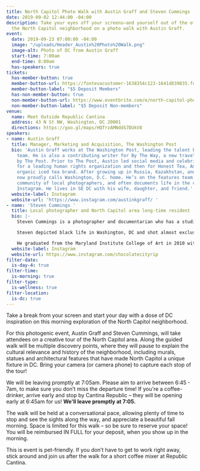 ```yaml
---
title: North Capitol Photo Walk with Austin Graff and Steven Cummings
date: 2019-09-02 12:44:00 -04:00
description: Take your eyes off your screens—and yourself out of the office—to explore
  the North Capitol neighborhood on a photo walk with Austin Graff.
event:
  date: 2019-09-23 07:00:00 -04:00
  image: "/uploads/Header_Austin%20Photo%20Walk.png"
  image-alt: Photo of DC from Austin Graff
  start-time: 7:00am
  end-time: 8:00am
  has-speakers: true
tickets:
  has-member-button: true
  member-button-url: https://fontevacustomer-1638354c123-1641d839835.force.com/services/oauth2/authorize?client_id=3MVG9nthuDc9owbcOq7_07W.HriOQQPWTbMkrpOla.ajDQlTHf4_uby_mhwylcX.mJBU2O2SppTiZMS0J_HJd&response_type=code&redirect_uri=https://ikit.aiga.org/ikit_national_util/ikit-national-util-sso-redirect/&state=https%3A%2F%2Fdc.aiga.org%2Fevent%2Fdcdw-north-capitol-photo-walk-with-austin-graff%2F%3Fredirect_source%3Deventbrite_register
  member-button-label: "$5 Deposit Members"
  has-non-member-button: true
  non-member-button-url: https://www.eventbrite.com/e/north-capitol-photo-walk-with-austin-graff-tickets-71290310237
  non-member-button-label: "$5 Deposit Non-members"
venue:
  name: Meet Outside Republic Cantina
  address: 43 N St NW, Washington, DC 20001
  directions: https://goo.gl/maps/HQTrzAMNddS7DUkV8
speakers:
- name: Austin Graff
  title: Manager, Marketing and Acquisition, The Washington Post
  bio: 'Austin Graff works at The Washington Post, leading the talent brand and acquisition
    team. He is also a contributing writer for By The Way, a new travel destination
    by The Post. Prior to The Post, Austin led social media and celebrity relations
    for a leading human rights organization and then for Honest Tea, America''s #1
    organic iced tea brand. After growing up in Russia, Kazakhstan, and Germany, Austin
    now proudly calls Washington, D.C. home. He’s on the features team for IGDC, a
    community of local photographers, and often documents life in the city via his
    Instagram. He lives in SE DC with his wife, daughter, and friend.'
  website-label: Instagram
  website-url: 'https://www.instagram.com/austinkgraff/ '
- name: 'Steven Cummings '
  title: Local photographer and North Capitol area long-time resident
  bio: |-
    Steven Cummings is a photographer and documentarian who has a studio in Northeast, Washington, DC. He was born in Okinawa, Japan in 1965 and traveled through Europe with his military family as a child. Steven has lived in the North Capitol area since 1994.

    Steven depicted black life in Washington, DC and shot almost exclusively in black and white. He captured people as they were, outside the studio, in natural light, and going about the business of living.

    He graduated from the Maryland Institute College of Art in 2010 with an M.F.A. in Photographic and Electronic Media. Steven’s selected exhibitions included D.C. Undercover: Photographs by Steven M. Cummings, Artuare, and Chocolate City Rest in Peace.
  website-label: Instagram
  website-url: https://www.instagram.com/chocolatecityrip
filter-date:
  is-day-4: true
filter-time:
  is-morning: true
filter-type:
  is-wellness: true
filter-location:
  is-dc: true
---
```


Take a break from your screen and start your day with a dose of DC inspiration on this morning exploration of the North Capitol neighborhood. 

For this photogenic event, Austin Graff and Steven Cummings, will take attendees on a creative tour of the North Capitol area. Along the guided walk will be multiple discovery points, where they will pause to explain the cultural relevance and history of the neighborhood, including murals, statues and architectural features that have made North Capitol a unique fixture in DC. Bring your camera (or camera phone) to capture each stop of the tour!

We will be leaving promptly at 7:05am. Please aim to arrive between 6:45 - 7am, to make sure you don’t miss the departure time! If you're a coffee-drinker, arrive early and stop by Cantina Republic – they will be opening early at 6:45am for us! **We'll leave promptly at 7:05.**

The walk will be held at a conversational pace, allowing plenty of time to stop and see the sights along the way, and appreciate a beautiful fall morning. Space is limited for this walk – so be sure to reserve your space! You will be reimbursed IN FULL for your deposit, when you show up in the morning. 

This is event is pet-friendly. If you don’t have to get to work right away, stick around and join us after the walk for a short coffee mixer at Republic Cantina.

